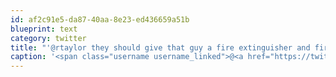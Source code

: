 ```yaml
---
id: af2c91e5-da87-40aa-8e23-ed436659a51b
blueprint: text
category: twitter
title: "'@rtaylor they should give that guy a fire extinguisher and first aid kit instead of a microphone"
caption: '<span class="username username_linked">@<a href="https://twitter.com/rtaylor" title="Elon Musk">rtaylor</a></span> they should give that guy a fire extinguisher and first aid kit instead of a microphone'
---
```


